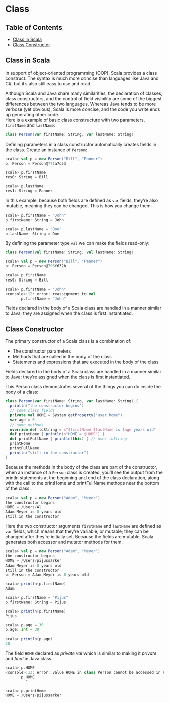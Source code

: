 # Class
## Table of Contents
- [Class in Scala](#class-in-scala)
- [Class Constructor](#class-constructor)

## Class in Scala
In support of object-oriented programming (OOP), Scala provides a class construct. The syntax is much more concise than languages like Java and C#, but it’s also still easy to use and read.

Although Scala and Java share many similarities, the declaration of classes, class constructors,
and the control of field visibility are some of the biggest differences between
the two languages. Whereas Java tends to be more verbose (yet obvious), Scala is more
concise, and the code you write ends up generating other code.\
Here is a example of basic class constructure with  two parameters, `firstName` and `lastName`:
```scala
class Person(var firstName: String, var lastName: String)
```
Defining parameters in a class constructor automatically creates fields in the class. Create an instance of `Person`:
```scala
scala> val p = new Person("Bill", "Panner")
p: Person = Person@771a7d53

scala> p.firstName
res0: String = Bill

scala> p.lastName
res1: String = Panner
```
In this example, because both fields are defined as `var` fields, they’re also mutable, meaning they can be changed. This is how you change them:
```scala
scala> p.firstName = "John"
p.firstName: String = John

scala> p.lastName = "Doe"
p.lastName: String = Doe
```
By defining the parameter type `val` we can make the fields read-only:
```scala
class Person(val firstName: String, val lastName: String)

scala> val p = new Person("Bill", "Panner")
p: Person = Person@796f632b

scala> p.firstName
res0: String = Bill

scala> p.firstName = "John"
<console>:12: error: reassignment to val
       p.firstName = "John"
```

Fields declared in the body of a Scala class are handled in a manner similar to Java; they
are assigned when the class is first instantiated.

## Class Constructor
The primary constructor of a Scala class is a combination of:
* The constructor parameters
* Methods that are called in the body of the class
* Statements and expressions that are executed in the body of the class

Fields declared in the body of a Scala class are handled in a manner similar to Java; they’re assigned when the class is first instantiated.

This Person class demonstrates several of the things you can do inside the body of a class:

```scala
class Person(var firstName: String, var lastName: String) {
  println("the constructor begins")
  // some class fields
  private val HOME = System.getProperty("user.home")
  var age = 0
  // some methods
  override def toString = s"$firstName $lastName is $age years old"
  def printHome { println(s"HOME = $HOME") }
  def printFullName { println(this) } // uses toString
  printHome
  printFullName
  println("still in the constructor")
}
```

Because the methods in the body of the class are part of the constructor, when an instance
of a `Person` class is created, you’ll see the output from the println statements at the
beginning and end of the class declaration, along with the call to the printHome and
printFullName methods near the bottom of the class:
```scala
scala> val p = new Person("Adam", "Meyer")
the constructor begins
HOME = /Users/Al
Adam Meyer is 0 years old
still in the constructor
```

Here the two constructor arguments `firstName` and `lastName` are
defined as `var` fields, which means that they’re variable, or mutable; they can be changed
after they’re initially set. Because the fields are mutable, Scala generates both accessor
and mutator methods for them.
```scala
scala> val p = new Person("Adam", "Meyer")
the constructor begins
HOME = /Users/pijussarker
Adam Meyer is 0 years old
still in the constructor
p: Person = Adam Meyer is 0 years old

scala> println(p.firstName)
Adam

scala> p.firstName = "Pijus"
p.firstName: String = Pijus

scala> println(p.firstName)
Pijus

scala> p.age = 30
p.age: Int = 30

scala> println(p.age)
30
```

The field `HOME` declared as *private* *val* which is similar to making it *private* and *final* in Java class.  
```scala
scala> p.HOME
<console>:13: error: value HOME in class Person cannot be accessed in Person
       p.HOME
         ^

scala> p.printHome
HOME = /Users/pijussarker
```
